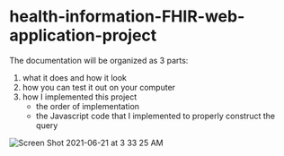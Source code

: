 # health-information-FHIR-web-application-project

The documentation will be organized as 3 parts:
  1. what it does and how it look
  2. how you can test it out on your computer
  3. how I implemented this project
      - the order of implementation
      - the Javascript code that I implemented to properly construct the query


![Screen Shot 2021-06-21 at 3 33 25 AM](https://user-images.githubusercontent.com/59375616/122723888-70ac9d80-d241-11eb-968a-5e3f1a042cd4.png)
